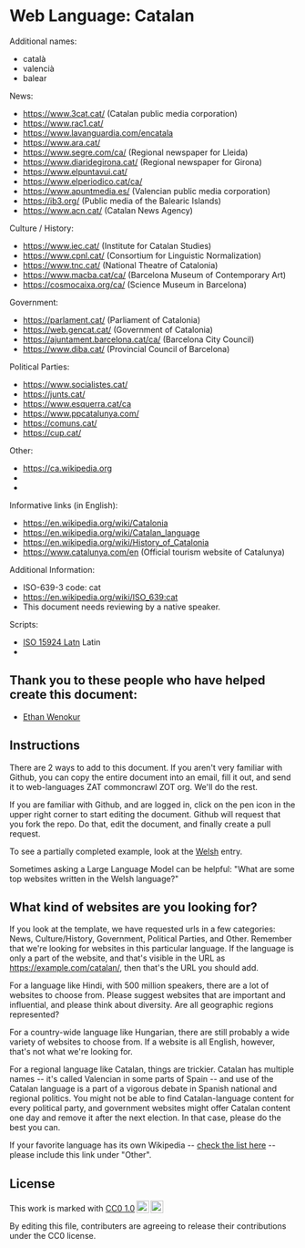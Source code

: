 # Web Language: Catalan

Additional names:
- català
- valencià
- balear

News:
- https://www.3cat.cat/ (Catalan public media corporation)
- https://www.rac1.cat/ 
- https://www.lavanguardia.com/encatala
- https://www.ara.cat/
- https://www.segre.com/ca/ (Regional newspaper for Lleida)
- https://www.diaridegirona.cat/ (Regional newspaper for Girona)
- https://www.elpuntavui.cat/
- https://www.elperiodico.cat/ca/ 
- https://www.apuntmedia.es/ (Valencian public media corporation)
- https://ib3.org/ (Public media of the Balearic Islands)
- https://www.acn.cat/ (Catalan News Agency)

Culture / History:
- https://www.iec.cat/ (Institute for Catalan Studies)
- https://www.cpnl.cat/ (Consortium for Linguistic Normalization)
- https://www.tnc.cat/ (National Theatre of Catalonia)
- https://www.macba.cat/ca/ (Barcelona Museum of Contemporary Art)
- https://cosmocaixa.org/ca/ (Science Museum in Barcelona)

Government:
- https://parlament.cat/ (Parliament of Catalonia)
- https://web.gencat.cat/ (Government of Catalonia)
- https://ajuntament.barcelona.cat/ca/ (Barcelona City Council)
- https://www.diba.cat/ (Provincial Council of Barcelona)

Political Parties:
- https://www.socialistes.cat/
- https://junts.cat/
- https://www.esquerra.cat/ca
- https://www.ppcatalunya.com/
- https://comuns.cat/
- https://cup.cat/

Other:
- https://ca.wikipedia.org
- 
- 

Informative links (in English):
- https://en.wikipedia.org/wiki/Catalonia
- https://en.wikipedia.org/wiki/Catalan_language
- https://en.wikipedia.org/wiki/History_of_Catalonia
- https://www.catalunya.com/en (Official tourism website of Catalunya)

Additional Information:
- ISO-639-3 code: cat
- https://en.wikipedia.org/wiki/ISO_639:cat
- This document needs reviewing by a native speaker.


Scripts:
- <a href="https://en.wikipedia.org/wiki/ISO_15924">ISO 15924 Latn</a> Latin
- 

Thank you to these people who have helped create this document:
- 
- [Ethan Wenokur](https://github.com/e-Winnie)

## Instructions

There are 2 ways to add to this document. If you aren't very familiar
with Github, you can copy the entire document into an email, fill it
out, and send it to web-languages ZAT commoncrawl ZOT org. We'll do the rest.

If you are familiar with Github, and are logged in, click on the pen
icon in the upper right corner to start editing the document.
Github will request that you fork the repo. Do that, edit the
document, and finally create a pull request.

To see a partially completed example, look at the
[Welsh](../living/welsh.md) entry.

Sometimes asking a Large Language Model can be helpful: "What are some
top websites written in the Welsh language?"

## What kind of websites are you looking for?

If you look at the template, we have requested urls in a few
categories: News, Culture/History, Government, Political Parties, and
Other. Remember that we're looking for websites in this particular
language. If the language is only a part of the website, and that's
visible in the URL as https://example.com/catalan/, then that's the
URL you should add.

For a language like Hindi, with 500 million speakers, there are a lot
of websites to choose from. Please suggest websites that are important
and influential, and please think about diversity. Are all geographic
regions represented?

For a country-wide language like Hungarian, there are still probably a
wide variety of websites to choose from. If a website is all English,
however, that's not what we're looking for.

For a regional language like Catalan, things are trickier. Catalan has
multiple names -- it's called Valencian in some parts of Spain -- and
use of the Catalan language is a part of a vigorous debate in Spanish
national and regional politics. You might not be able to find
Catalan-language content for every political party, and government
websites might offer Catalan content one day and remove it after
the next election. In that case, please do the best you can.

If your favorite language has its own Wikipedia -- [check the list here](https://en.wikipedia.org/wiki/List_of_Wikipedias) --
please include this link under "Other".

## License

<p xmlns:cc="http://creativecommons.org/ns#" >This work is marked with <a href="https://creativecommons.org/publicdomain/zero/1.0/?ref=chooser-v1" target="_blank" rel="license noopener noreferrer" style="display:inline-block;">CC0 1.0<img style="height:22px!important;margin-left:3px;vertical-align:text-bottom;" src="https://mirrors.creativecommons.org/presskit/icons/cc.svg?ref=chooser-v1" alt=""><img style="height:22px!important;margin-left:3px;vertical-align:text-bottom;" src="https://mirrors.creativecommons.org/presskit/icons/zero.svg?ref=chooser-v1" alt=""></a></p>

By editing this file, contributers are agreeing to release their contributions under the CC0 license.
